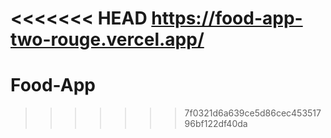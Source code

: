 <<<<<<< HEAD
https://food-app-two-rouge.vercel.app/
=======
# Food-App
>>>>>>> 7f0321d6a639ce5d86cec45351796bf122df40da

